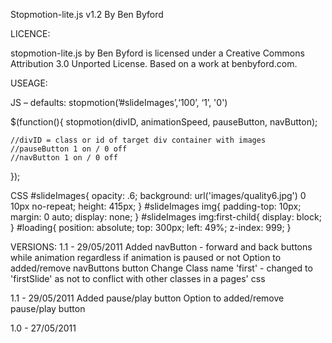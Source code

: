 Stopmotion-lite.js v1.2
By Ben Byford

LICENCE:

stopmotion-lite.js by Ben Byford is licensed under a Creative Commons Attribution 3.0 Unported License.
Based on a work at benbyford.com.


USEAGE:

JS – defaults: stopmotion(’#slideImages’,‘100’, ‘1’, '0')

$(function(){ 
	stopmotion(divID, animationSpeed, pauseButton, navButton); 
	
	//divID = class or id of target div container with images 
	//pauseButton 1 on / 0 off
	//navButton 1 on / 0 off 
});


CSS
#slideImages{ 
	opacity: .6; 
	background: url('images/quality6.jpg') 0 10px no-repeat; 
	height: 415px; 
	} 
#slideImages img{ 
	padding-top: 10px; 
	margin: 0 auto; 
	display: none; 
	} 
#slideImages img:first-child{ 
	display: block; 
	} 
#loading{ 
	position: absolute; 
	top: 300px; 
	left: 49%; 
	z-index: 999; 
	}


VERSIONS:
1.1 - 29/05/2011
	Added
		navButton - forward and back buttons while animation regardless if animation is paused or not
		Option to added/remove navButtons button
	Change
		Class name 'first' - changed to 'firstSlide' as not to conflict with other classes in a pages' css
	
1.1 - 29/05/2011
	Added
		pause/play button
		Option to added/remove pause/play button
	
1.0 - 27/05/2011